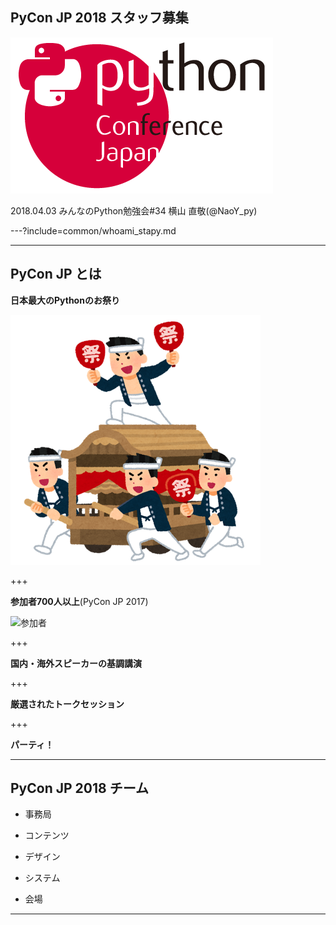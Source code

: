 ## PyCon JP 2018 スタッフ募集
![logo](stapy34_LT_20180403/assets/img/logo.png)

2018.04.03 みんなのPython勉強会#34
横山 直敬(@NaoY_py)

---?include=common/whoami_stapy.md

---

## PyCon JP とは

**日本最大のPythonのお祭り**
	
![祭り](stapy34_LT_20180403/assets/img/matsuri.png)

+++

**参加者700人以上**(PyCon JP 2017)

![参加者](stapy34_LT_20180403/assets/img/participants.png)

+++

**国内・海外スピーカーの基調講演**

+++
	
**厳選されたトークセッション**

+++
	
**パーティ！**

---

## PyCon JP 2018 チーム

- 事務局

- コンテンツ

- デザイン

- システム

- 会場

---